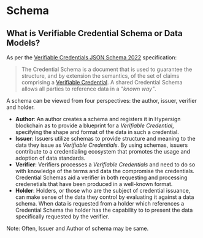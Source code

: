 # Schema

## What is Verifiable Credential Schema or Data Models?

As per the [Verifiable Credentials JSON Schema 2022](https://w3c-ccg.github.io/vc-json-schemas/#verifiable\_credentials\_data\_model) specification:

> The Credential Schema is a document that is used to guarantee the structure, and by extension the semantics, of the set of claims comprising a [Verifiable Credential](../../developers/hid-ssi-sdk/hypersign-schema-sdk.md). A shared Credential Schema allows all parties to reference data in a _"known way"_.

A schema can be viewed from four perspectives: the author, issuer, verifier and holder.

* **Author**: An author creates a schema and registers it in Hypersign blockchain as to provide a blueprint for a _Verifiable Credential_, specifying the shape and format of the data in such a credential.
* **Issuer**: Issuers utilize schemas to provide structure and meaning to the data they issue as _Verifiable Credentials_. By using schemas, issuers contribute to a credentialing ecosystem that promotes the usage and adoption of data standards.
* **Verifier**: Verifiers processes a _Verifiable Credentials_ and need to do so with knowledge of the terms and data the compromise the credentials. Credential Schemas aid a verifier in both requesting and processing credenetials that have been produced in a well-known format.
* **Holder**: Holders, or those who are the subject of credential issuance, can make sense of the data they control by evaluating it against a data schema. When data is requested from a holder which references a Credential Schema the holder has the capability to to present the data specifically requested by the verifier.

Note: Often, Issuer and Author of schema may be same.
